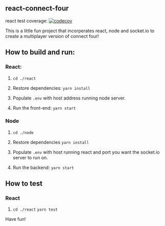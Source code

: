 ## react-connect-four
react test coverage:
[![codecov](https://codecov.io/gh/Squair/react-connect-four/branch/main/graph/badge.svg?token=HV8VXV8OYS)](https://codecov.io/gh/Squair/react-connect-four)

This is a little fun project that incorperates react, node and socket.io to create a multiplayer version of connect four!

##  How to build and run:
### React:

1. `cd ./react`

2. Restore dependencies:
`yarn install`

3. Populate `.env` with host address running node server.

4. Run the front-end:
`yarn start`

### Node
1. `cd ./node`
2. Restore dependencies
`yarn install`

3. Populate `.env` with host running react and port you want the socket.io server to run on.

4. Run the backend:
`yarn start`

## How to test
### React
1. `cd ./react`
`yarn test`

Have fun!